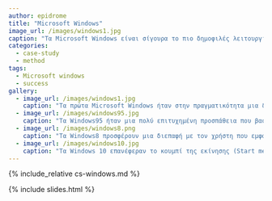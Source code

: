 ```yaml
---
author: epidrome
title: "Microsoft Windows"
image_url: /images/windows1.jpg
caption: "Τα Microsoft Windows είναι σίγουρα το πιο δημοφιλές λειτουργικό σύστημα με επιφάνεια εργασίας για επιτραπέζιους υπολογιστές και παρουσιάζει ιδιαίτερο ενδιαφέρον ως μελέτη περίπτωσης γιατί η εξέλιξή του ήταν σταδιακή, πράγμα που μας επιτρέπει να βλέπουμε πιο καθαρά τα επιμέρους στάδια και να τα ερμηνεύουμε, αφού πρώτα τα συνδέσουμε με άλλες σχετικές εξελίξεις."
categories:
  - case-study
  - method
tags:
  - Microsoft windows
  - success
gallery:
  - image_url: /images/windows1.jpg
    caption: "Τα πρώτα Microsoft Windows ήταν στην πραγματικότητα μια διαφορετική οργάνωση του λειτουργικού συστήματος MS-DOS."
  - image_url: /images/windows95.jpg
    caption: "Τα Windows95 ήταν μια πολύ επιτυχημένη προσπάθεια που βασίστηκε στην ευρύτατη προβολή, στην οικονομική τιμή, στην ευελιξία εγκατάστασης σε διαφορετικό υλικό αλλά και στην εύκολη ενσωμάτωση υλικού από άλλους κατασκευαστές."
  - image_url: /images/windows8.png
    caption: "Τα Windows8 προσφέρουν μια διεπαφή με τον χρήστη που εμφανισιακά και λειτουργικά είναι δανεισμένη από τις κινητές συσκευές, αφού έχουμε μεγάλα ζωντανά εικονίδια και χειρονομίες, δηλαδή έχουμε μοτίβα διάδρασης που συναντάμε περισσότερο στον κινητό παρά στον επιτραπέζιο υπολογισμό, αφού ο στόχος είναι να δημιουργηθεί μια ενιαία εμπειρία χρήσης ανάμεσα σε πολλές συσκευές διάδρασης. Επιπλέον, για πρώτη φορά από τα Windows 95, δεν έχουν το κουμπί Start."
  - image_url: /images/windows10.jpg
    caption: "Τα Windows 10 επανέφεραν το κουμπί της εκίνησης (Start menu), το οποίο αν και λειγουργικά δεν χρειάζεται και είχε αφαιρεθεί από την προηγούμενη έκδοση (Window 8), αλλά η οικειότητα που είχε ήδη δημιουργηθεί στους χρήστες το έχει μετατρέψει σε μια χρήσιμη συνήθεια."  
---
```


{% include_relative cs-windows.md %}

{% include slides.html %}
